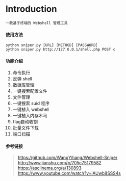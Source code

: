# Introduction

```
一款基于终端的 Webshell 管理工具
```

#### 使用方法

```
python sniper.py [URL] [METHOD] [PASSWORD]
python sniper.py http://127.0.0.1/shell.php POST c
```

#### 功能介绍

1. 命令执行
2. 反弹 shell
3. 数据库管理
4. 一键搜索配置文件
5. 文件管理
6. 一键搜索 suid 程序
7. 一键植入 webshell
8. 一键植入内存木马
9. flag自动收割
10. 批量文件下载
11. 端口扫描

#### 参考链接
> https://github.com/WangYihang/Webshell-Sniper  
> http://www.jianshu.com/p/705c75179582  
> https://asciinema.org/a/130893  
> https://www.youtube.com/watch?v=iAUwb8SSS4s  
